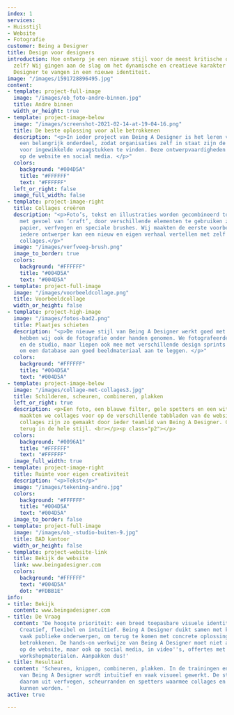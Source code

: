 ```yaml
---
index: 1
services:
- Huisstijl
- Website
- Fotografie
customer: Being a Designer
title: Design voor designers
introduction: Hoe ontwerp je een nieuwe stijl voor de meest kritische ogen - van designers
  zelf? Wij gingen aan de slag om het dynamische en creatieve karakter van Being A
  Designer te vangen in een nieuwe identiteit.
image: "/images/1591728896495.jpg"
content:
- template: project-full-image
  image: "/images/ob_foto-andre-binnen.jpg"
  title: Andre binnen
  width_or_height: true
- template: project-image-below
  image: "/images/screenshot-2021-02-14-at-19-04-16.png"
  title: De beste oplossing voor alle betrokkenen
  description: "<p>In ieder project van Being A Designer is het leren van ontwerpvaardigheden
    een belangrijk onderdeel, zodat organisaties zelf in staat zijn de beste oplossingen
    voor ingewikkelde vraagstukken te vinden. Deze ontwerpvaardigheden komen terug
    op de website en social media. </p>"
  colors:
    background: "#004D5A"
    title: "#FFFFFF"
    text: "#FFFFFF"
  left_or_right: false
  image_full_width: false
- template: project-image-right
  title: Collages creëren
  description: "<p>Foto’s, tekst en illustraties worden gecombineerd tot een collage
    met gevoel van ‘craft’, door verschillende elementen te gebruiken zoals gescheurd
    papier, verfvegen en speciale brushes. Wij maakten de eerste voorbeelden, maar
    iedere ontwerper kan een nieuw en eigen verhaal vertellen met zelf gecreëerde
    collages.</p>"
  image: "/images/verfveeg-brush.png"
  image_to_border: true
  colors:
    background: "#FFFFFF"
    title: "#004D5A"
    text: "#004D5A"
- template: project-full-image
  image: "/images/voorbeeldcollage.png"
  title: Voorbeeldcollage
  width_or_height: false
- template: project-high-image
  image: "/images/fotos-bad2.png"
  title: Plaatjes schieten
  description: "<p>De nieuwe stijl van Being A Designer werkt goed met foto's. Daarom
    hebben wij ook de fotografie onder handen genomen. We fotografeerden het team
    en de studio, maar liepen ook mee met verschillende design sprints en trainingen
    om een database aan goed beeldmateriaal aan te leggen. </p>"
  colors:
    background: "#FFFFFF"
    title: "#004D5A"
    text: "#004D5A"
- template: project-image-below
  image: "/images/collage-met-collages3.jpg"
  title: Schilderen, scheuren, combineren, plakken
  left_or_right: true
  description: <p>Een foto, een blauwe filter, gele spetters en een witte stift. Hiermee
    maakten we collages voor op de verschillende tabbladen van de website. Nieuwe
    collages zijn zo gemaakt door ieder teamlid van Being A Designer. Collages komen
    terug in de hele stijl. <br></p><p class="p2"></p>
  colors:
    background: "#0096A1"
    title: "#FFFFFF"
    text: "#FFFFFF"
  image_full_width: true
- template: project-image-right
  title: Ruimte voor eigen creativiteit
  description: "<p>Tekst</p>"
  image: "/images/tekening-andre.jpg"
  colors:
    background: "#FFFFFF"
    title: "#004D5A"
    text: "#004D5A"
  image_to_border: false
- template: project-full-image
  image: "/images/ob_-studio-buiten-9.jpg"
  title: BAD kantoor
  width_or_height: false
- template: project-website-link
  title: Bekijk de website
  link: www.beingadesigner.com
  colors:
    background: "#FFFFFF"
    text: "#004D5A"
    dot: "#FDBB1E"
info:
- title: Bekijk
  content: www.beingadesigner.com
- title: De Vraag
  content: 'De hoogste prioriteit: een breed toepasbare visuele identiteit. Uitstraling?
    Creatief, flexibel en intuïtief. Being A Designer duikt samen met klanten in abstracte,
    vaak publieke onderwerpen, om terug te komen met concrete oplossingen voor alle
    betrokkenen. De hands-on werkwijze van Being A Designer moet niet alleen terugkomen
    op de website, maar ook op social media, in video''s, offertes met verhalen en
    workshopmaterialen. Aanpakken dus!'
- title: Resultaat
  content: 'Scheuren, knippen, combineren, plakken. In de trainingen en trajecten
    van Being A Designer wordt intuïtief en vaak visueel gewerkt. De stijl bestaat
    daarom uit verfvegen, scheurranden en spetters waarmee collages en verhalen verteld
    kunnen worden. '
active: true

---
```

